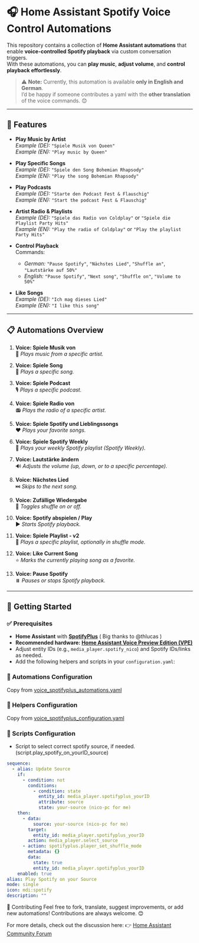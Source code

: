 # 🎧 Home Assistant Spotify Voice Control Automations

This repository contains a collection of **Home Assistant automations** that enable **voice-controlled Spotify playback** via custom conversation triggers.  
With these automations, you can **play music**, **adjust volume**, and **control playback effortlessly**.

> ⚠️ **Note:** Currently, this automation is available **only in English and German**.  
> I’d be happy if someone contributes a yaml with the **other translation** of the voice commands. 😊

---

## 🎵 Features

- **Play Music by Artist**  
  *Example (DE):* `"Spiele Musik von Queen"`  
  *Example (EN):* `"Play music by Queen"`

- **Play Specific Songs**  
  *Example (DE):* `"Spiele den Song Bohemian Rhapsody"`  
  *Example (EN):* `"Play the song Bohemian Rhapsody"`

- **Play Podcasts**  
  *Example (DE):* `"Starte den Podcast Fest & Flauschig"`  
  *Example (EN):* `"Start the podcast Fest & Flauschig"`

- **Artist Radio & Playlists**  
  *Example (DE):* `"Spiele das Radio von Coldplay"` or `"Spiele die Playlist Party Hits"`  
  *Example (EN):* `"Play the radio of Coldplay"` or `"Play the playlist Party Hits"`

- **Control Playback**  
  Commands:  
  - *German:* `"Pause Spotify"`, `"Nächstes Lied"`, `"Shuffle an"`, `"Lautstärke auf 50%"`  
  - *English:* `"Pause Spotify"`, `"Next song"`, `"Shuffle on"`, `"Volume to 50%"`

- **Like Songs**  
  *Example (DE):* `"Ich mag dieses Lied"`  
  *Example (EN):* `"I like this song"`

---

## 📋 Automations Overview

1. **Voice: Spiele Musik von <Artist>**  
   🎤 *Plays music from a specific artist.*

2. **Voice: Spiele Song <Song>**  
   🎵 *Plays a specific song.*

3. **Voice: Spiele Podcast <Podcast>**  
   🎙️ *Plays a specific podcast.*

4. **Voice: Spiele Radio von <Artist>**  
   📻 *Plays the radio of a specific artist.*

5. **Voice: Spiele Spotify und Lieblingssongs**  
   ❤️ *Plays your favorite songs.*

6. **Voice: Spiele Spotify Weekly**  
   🔄 *Plays your weekly Spotify playlist (Spotify Weekly).*

7. **Voice: Lautstärke ändern**  
   🔊 *Adjusts the volume (up, down, or to a specific percentage).*

8. **Voice: Nächstes Lied**  
   ⏭️ *Skips to the next song.*

9. **Voice: Zufällige Wiedergabe**  
   🔀 *Toggles shuffle on or off.*

10. **Voice: Spotify abspielen / Play**  
    ▶️ *Starts Spotify playback.*

11. **Voice: Spiele Playlist - v2**  
    📂 *Plays a specific playlist, optionally in shuffle mode.*

12. **Voice: Like Current Song**  
    ⭐ *Marks the currently playing song as a favorite.*

13. **Voice: Pause Spotify**  
    ⏸️ *Pauses or stops Spotify playback.*

---

## 🚀 Getting Started

### ✅ Prerequisites

- **Home Assistant** with **[SpotifyPlus](https://community.home-assistant.io/t/spotifyplus-integration/698651)** ( Big thanks to @thlucas )
- **Recommended hardware: [Home Assistant Voice Preview Edition (VPE)](https://www.home-assistant.io/voice-pe/)**
- Adjust entity IDs (e.g., `media_player.spotify_nico`) and Spotify IDs/links as needed.
- Add the following helpers and scripts in your `configuration.yaml`:

### 🔧 Automations Configuration

Copy from [voice_spotifyplus_automations.yaml](voice_spotifyplus_automations.yaml)

### 🔧 Helpers Configuration

Copy from [voice_spotifyplus_configuration.yaml](voice_spotifyplus_configuration.yaml)

### 🔧 Scripts Configuration

- Script to select correct spotify source, if needed. (script.play_spotify_on_yourID_source)

```yaml
sequence:
  - alias: Update Source
    if:
      - condition: not
        conditions:
          - condition: state
            entity_id: media_player.spotifyplus_yourID
            attribute: source
            state: your-source (nico-pc for me)
    then:
      - data:
          source: your-source (nico-pc for me)
        target:
          entity_id: media_player.spotifyplus_yourID
        action: media_player.select_source
      - action: spotifyplus.player_set_shuffle_mode
        metadata: {}
        data:
          state: true
          entity_id: media_player.spotifyplus_yourID
    enabled: true
alias: Play Spotify on your Source
mode: single
icon: mdi:spotify
description: ""
```

📢 Contributing
Feel free to fork, translate, suggest improvements, or add new automations!
Contributions are always welcome. 😊

For more details, check out the discussion here:
👉 [Home Assistant Community Forum](https://community.home-assistant.io/t/voice-music-control-with-spotifyplus-and-ha-voice-pe/837357)
